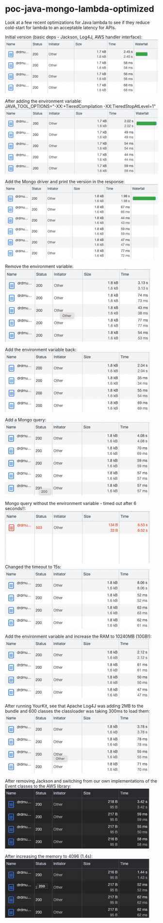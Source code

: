 # poc-java-mongo-lambda-optimized
Look at a few recent optimizations for Java lambda to see if they reduce cold-start for lambda to an acceptable latency for APIs.

Initial version (basic deps - Jackson, Log4J, AWS handler interface):  
![img.png](img.png)

After adding the environment variable:  
JAVA_TOOL_OPTIONS="-XX:+TieredCompilation -XX:TieredStopAtLevel=1"  
![img_1.png](img_1.png)

Add the Mongo driver and print the version in the response:  
![img_2.png](img_2.png)

Remove the environment variable:  
![img_3.png](img_3.png)

Add the environment variable back:  
![img_4.png](img_4.png)

Add a Mongo query:  
![img_5.png](img_5.png)

Mongo query without the environment variable - timed out after 6 seconds!!:  
![img_6.png](img_6.png)  
Changed the timeout to 15s:  
![img_7.png](img_7.png)

Add the environment variable and increase the RAM to 10240MB (10GB!):  
![img_8.png](img_8.png)

After running YourKit, see that Apache Log4J was adding 2MB to the bundle and 600 classes the classloader was taking 300ms to load them:  
![img_9.png](img_9.png)

After removing Jackson and switching from our own implementations of the Event classes to the AWS library:    
![img_10.png](img_10.png)

After increasing the memory to 4096 (1.4s):  
![img_11.png](img_11.png)

